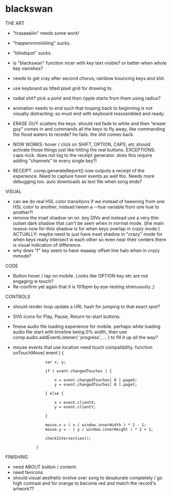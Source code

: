 # blackswan




THE ART

- "traaaaaiiin" needs some work!

- "happennnnniiiiiing" sucks.

- "blindspot" sucks.

- is "blackswan" function nicer with key text visible? or better when whole key vanishes?

- needs to get cray after second chorus; rainbow bouncing keys and shit.

- use keyboard as tilted pixel grid for drawing to.

- radial shit? pick a point and then ripple starts from them using radius?

- animation needs to end such that looping back to beginning is not visually distracting; so must end with keyboard reassembled and ready.

- ERASE GUY scatters the keys. should red fade to white and then “eraser guy” comes in and commands all the keys to fly away, like commanding the flood waters to recede? he fails. the shit comes back.

- NOW WORKS: hover / click on SHIFT, OPTION, CAPS, etc should activate those things just like hitting the real buttons. EXCEPTIONS: caps-lock. does not log to the receipt generator. does this require adding "channels" to every single key?!

- RECEIPT. comp.generateReport() now outputs a receipt of the experience. Need to capture hover events as well tho. Needs more debugging too. auto downloads as text file when song ends?




VISUAL

- can we do real HSL color transitions if we instead of tweening from one HSL color to another, instead tween a --hue variable from one hue to another?! 
- remove the inset shadow on on .key DIVs and instead use a very thin outset dark shadow that can't be seen when in normal mode.  (the main reason now for thiis shadow is for when keys overlap in crazy mode.)
ACTUALLY: maybe need to just have inset shadow in "crazy" mode for when keys really intersect w each other so even near their centers there is visual indication of difference.
- why does "f" key seem to have waaaay offset line halo when in crazy mmode?



CODE

- Button hover / tap on mobile. Looks like OPTION key etc are not engaging w touch?
- Re-confirm yet again that it is 101bpm by eye-testing strenuously ;)




CONTROLS
- should render loop update a URL hash for jumping to that exact spot?
- SVG icons for Play, Pause, Return-to-start buttons.
- finese audio file loading experience for mobile. perhaps while loading audio file start with timeline being 0% width, then use comp.audio.addEventListener( 'progress', ... ) to fill it up all the way?
- mouse events that use location need touch compatibility.
function onTouchMove( event ) {

					var x, y;

					if ( event.changedTouches ) {

						x = event.changedTouches[ 0 ].pageX;
						y = event.changedTouches[ 0 ].pageY;

					} else {

						x = event.clientX;
						y = event.clientY;

					}

					mouse.x = ( x / window.innerWidth ) * 2 - 1;
					mouse.y = - ( y / window.innerHeight ) * 2 + 1;

					checkIntersection();

				}



FINISHING

- need ABOUT button / content.
- need favicons
- should visual aesthetic evolve over song to desaturate completely / go high contrast and for orange to become red and match the record's artwork??







